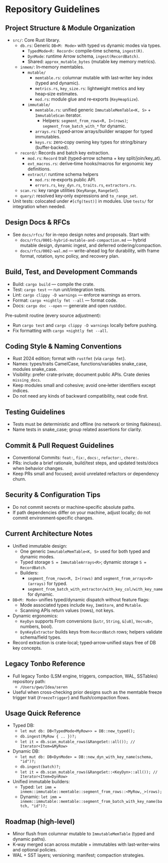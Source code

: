 # Repository Guidelines

## Project Structure & Module Organization

- `src/`: Core Rust library.
  - `db.rs`: Generic `DB<M: Mode>` with typed vs dynamic modes via types.
    - `TypedMode<R: Record>`: compile‑time schema, `ingest(R)`.
    - `DynMode`: runtime Arrow schema, `ingest(RecordBatch)`.
    - Shared: `approx_mutable_bytes` (mutable key memory metrics).
  - `inmem/`: In‑memory memtables.
    - `mutable/`
      - `memtable.rs`: columnar mutable with last‑writer key index (typed and dynamic).
      - `metrics.rs`, `key_size.rs`: lightweight metrics and key heap‑size estimates.
      - `mod.rs`: module glue and re‑exports (`KeyHeapSize`).
    - `immutable/`
      - `memtable.rs`: unified generic `ImmutableMemTable<K, S>` + `ImmutableScan` iterator.
        - Helpers: `segment_from_rows<R, I>(rows)`; `segment_from_batch_with_*` for dynamic.
      - `arrays.rs`: typed‑arrow arrays/builder wrapper for typed immutables.
      - `keys.rs`: zero‑copy owning key types for string/binary (buffer‑backed).
  - `record/`: Records and batch key extraction.
    - `mod.rs`: `Record` trait (typed‑arrow schema + key split/join/key_at).
    - `ext_macros.rs`: derive‑time hooks/macros for ergonomic key definitions.
    - `extract/`: runtime schema helpers
      - `mod.rs`: re‑exports public API.
      - `errors.rs`, `key_dyn.rs`, `traits.rs`, `extractors.rs`.
  - `scan.rs`: key range utilities (`KeyRange`, `RangeSet`).
  - `query/`: resolved key‑only expressions and `to_range_set`.
- Unit tests: colocated under `#[cfg(test)]` in modules. Use `tests/` for integration when needed.

## Design Docs & RFCs

- See `docs/rfcs/` for in-repo design notes and proposals. Start with:
  - `docs/rfcs/0001-hybrid-mutable-and-compaction.md` — hybrid mutable design, dynamic ingest, and deferred ordering/compaction.
  - `docs/rfcs/0002-wal.md` — write-ahead log for durability, with frame format, rotation, sync policy, and recovery plan.

## Build, Test, and Development Commands

- Build: `cargo build` — compile the crate.
- Test: `cargo test` — run unit/integration tests.
- Lint: `cargo clippy -D warnings` — enforce warnings as errors.
- Format: `cargo +nightly fmt --all` — format code.
- Docs: `cargo doc --open` — generate and open rustdoc.

Pre-submit routine (every source adjustment):
- Run `cargo test` and `cargo clippy -D warnings` locally before pushing.
- Fix formatting with `cargo +nightly fmt --all`.

## Coding Style & Naming Conventions

- Rust 2024 edition; format with `rustfmt` (via `cargo fmt`).
- Names: types/traits CamelCase, functions/variables snake_case, modules snake_case.
- Visibility: prefer crate‑private; document public APIs. Crate denies `missing_docs`.
- Keep modules small and cohesive; avoid one‑letter identifiers except indices.
- Do not need any kinds of backward compatibility, neat code first.

## Testing Guidelines

- Tests must be deterministic and offline (no network or timing flakiness).
- Name tests in snake_case; group related assertions for clarity.

## Commit & Pull Request Guidelines

- Conventional Commits: `feat:`, `fix:`, `docs:`, `refactor:`, `chore:`.
- PRs: include a brief rationale, build/test steps, and updated tests/docs when behavior changes.
- Keep PRs small and focused; avoid unrelated refactors or dependency churn.

## Security & Configuration Tips

- Do not commit secrets or machine‑specific absolute paths.
- If path dependencies differ on your machine, adjust locally; do not commit environment‑specific changes.

## Current Architecture Notes

- Unified immutable design:
  - One generic `ImmutableMemTable<K, S>` used for both typed and dynamic modes.
  - Typed storage `S = ImmutableArrays<R>`; dynamic storage `S = RecordBatch`.
  - Builders:
    - `segment_from_rows<R, I>(rows)` and `segment_from_arrays<R>(arrays)` for typed.
    - `segment_from_batch_with_extractor/with_key_col/with_key_name` for dynamic.
- `DB<M: Mode>` unifies typed/dynamic dispatch without feature flags:
  - Mode associated types include `Key`, `ImmStore`, and `Mutable`.
  - Scanning APIs return values (rows), not keys.
- Dynamic ergonomics:
  - `KeyDyn` supports From conversions (`&str`, `String`, `&[u8]`, `Vec<u8>`, numbers, bool).
  - `DynKeyExtractor` builds keys from `RecordBatch` rows; helpers validate schema/field types.
- Record extraction is crate‑local; typed‑arrow‑unified stays free of DB key concepts.

## Legacy Tonbo Reference

- Full legacy Tonbo (LSM engine, triggers, compaction, WAL, SSTables) repository path:
  - `/Users/gwo/Idea/seren`
- Useful when cross‑checking prior designs such as the memtable freeze trigger trait (`FreezeTrigger`) and flush/compaction flows.

## Usage Quick Reference

- Typed DB:
  - `let mut db: DB<TypedMode<MyRow>> = DB::new_typed();`
  - `db.ingest(MyRow { .. })?;`
  - `let it = db.scan_mutable_rows(&RangeSet::all()); // Iterator<Item=&MyRow>`
- Dynamic DB:
  - `let mut db: DB<DynMode> = DB::new_dyn_with_key_name(schema, "id")?;`
  - `db.ingest(batch)?;`
  - `let it = db.scan_mutable_rows(&RangeSet::<KeyDyn>::all()); // Iterator<Item=DynRow>`
- Unified immutable builders:
  - Typed: `let imm = inmem::immutable::memtable::segment_from_rows::<MyRow,_>(rows);`
  - Dynamic: `let imm = inmem::immutable::memtable::segment_from_batch_with_key_name(batch, "id")?;`

## Roadmap (high‑level)

- Minor flush from columnar mutable to `ImmutableMemTable` (typed and dynamic paths).
- K‑way merged scan across mutable + immutables with last‑writer‑wins and optional policies.
- WAL + SST layers; versioning; manifest; compaction strategies.

